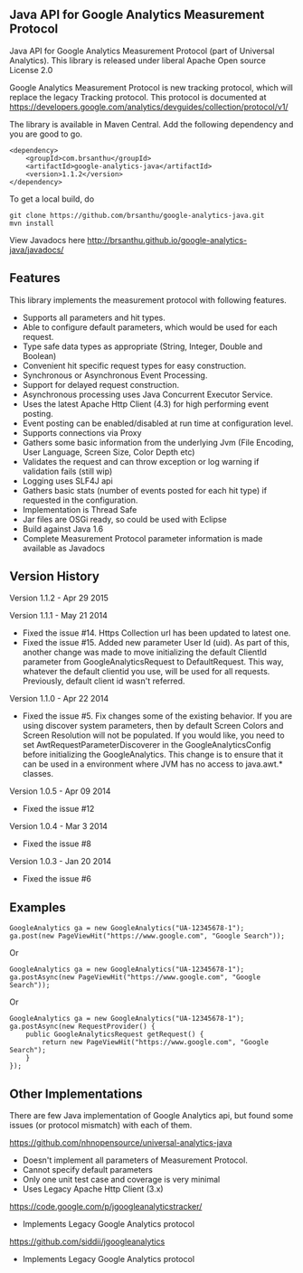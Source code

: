 Java API for Google Analytics Measurement Protocol
---------------------------------------------------
Java API for Google Analytics Measurement Protocol (part of Universal Analytics). This library
is released under liberal Apache Open source License 2.0

Google Analytics Measurement Protocol is new tracking protocol, which will replace the legacy Tracking protocol.
This protocol is documented at https://developers.google.com/analytics/devguides/collection/protocol/v1/

The library is available in Maven Central. Add the following dependency and you are good to go.

    <dependency>
        <groupId>com.brsanthu</groupId>
        <artifactId>google-analytics-java</artifactId>
        <version>1.1.2</version>
    </dependency>

To get a local build, do

    git clone https://github.com/brsanthu/google-analytics-java.git
    mvn install

View Javadocs here http://brsanthu.github.io/google-analytics-java/javadocs/

Features
--------------
This library implements the measurement protocol with following features.

* Supports all parameters and hit types.
* Able to configure default parameters, which would be used for each request.
* Type safe data types as appropriate (String, Integer, Double and Boolean)
* Convenient hit specific request types for easy construction.
* Synchronous or Asynchronous Event Processing.
* Support for delayed request construction.
* Asynchronous processing uses Java Concurrent Executor Service.
* Uses the latest Apache Http Client (4.3) for high performing event posting.
* Event posting can be enabled/disabled at run time at configuration level.
* Supports connections via Proxy
* Gathers some basic information from the underlying Jvm (File Encoding, User Language, Screen Size, Color Depth etc)
* Validates the request and can throw exception or log warning if validation fails (still wip)
* Logging uses SLF4J api
* Gathers basic stats (number of events posted for each hit type) if requested in the configuration.
* Implementation is Thread Safe
* Jar files are OSGi ready, so could be used with Eclipse
* Build against Java 1.6
* Complete Measurement Protocol parameter information is made available as Javadocs

Version History
---------------

Version 1.1.2 - Apr 29 2015
<to be updated>

Version 1.1.1 - May 21 2014

* Fixed the issue #14. Https Collection url has been updated to latest one.
* Fixed the issue #15. Added new parameter User Id (uid). As part of this, another change was made to move initializing the default ClientId parameter from GoogleAnalyticsRequest to DefaultRequest. This way, whatever the default clientid you use, will be used for all requests. Previously, default client id wasn't referred.

Version 1.1.0 - Apr 22 2014

* Fixed the issue #5. Fix changes some of the existing behavior. If you are using discover system parameters, then by default Screen Colors and Screen Resolution will not be populated. If you would like, you need to set AwtRequestParameterDiscoverer in the GoogleAnalyticsConfig before initializing the GoogleAnalytics. This change is to ensure that it can be used in a environment where JVM has no access to java.awt.* classes.

Version 1.0.5 - Apr 09 2014

* Fixed the issue #12

Version 1.0.4 - Mar 3 2014

* Fixed the issue #8

Version 1.0.3 - Jan 20 2014

* Fixed the issue #6

Examples
-------------

    GoogleAnalytics ga = new GoogleAnalytics("UA-12345678-1");
    ga.post(new PageViewHit("https://www.google.com", "Google Search"));

Or

    GoogleAnalytics ga = new GoogleAnalytics("UA-12345678-1");
    ga.postAsync(new PageViewHit("https://www.google.com", "Google Search"));

Or

    GoogleAnalytics ga = new GoogleAnalytics("UA-12345678-1");
    ga.postAsync(new RequestProvider() {
        public GoogleAnalyticsRequest getRequest() {
            return new PageViewHit("https://www.google.com", "Google Search");
        }
    });


Other Implementations
---------------------

There are few Java implementation of Google Analytics api, but found some issues (or protocol mismatch) with each of them.

https://github.com/nhnopensource/universal-analytics-java
* Doesn't implement all parameters of Measurement Protocol.
* Cannot specify default parameters
* Only one unit test case and coverage is very minimal
* Uses Legacy Apache Http Client (3.x)

https://code.google.com/p/jgoogleanalyticstracker/
* Implements Legacy Google Analytics protocol

https://github.com/siddii/jgoogleanalytics
* Implements Legacy Google Analytics protocol
